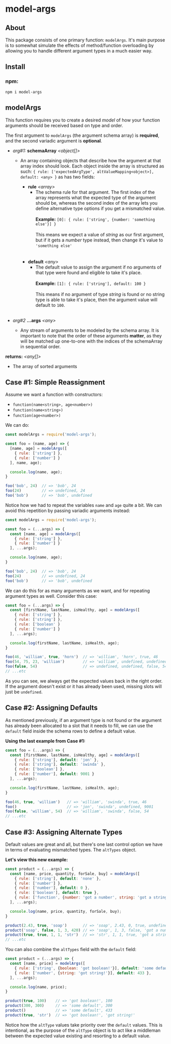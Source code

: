 
# model-args

## About

This package consists of one primary function: `modelArgs`. It's main purpose is to somewhat simulate the effects of method/function overloading by allowing you to handle different argument types in a much easier way.

## Install
### npm:
```
npm i model-args
```

## modelArgs

This function requires you to create a desired *model* of how your function arguments should be received based on type and order.

The first argument to `modelArgs` (the argument schema array) is **required**, and the second variadic argument is **optional**.

* *arg#1:* **schemaArray** *&lt;object[]>*
  - An array containing objects that describe how the argument at that array index should look. Each object inside the array is structured as such: `{ rule: ['expectedArgType', altValueMapping<object>], default: <any> }` as has two fields:

    * **rule** *&lt;array>*
      - The schema rule for that argument. The first index of the array represents what the expected type of the argument should be, whereas the second index of the array lets you define alternative type options if you get a mismatched value.\
      \
      **Example:** `[0]: { rule: ['string', {number: 'something else'}] }`\
      \
      This means we expect a value of *string* as our first argument, but if it gets a *number* type instead, then change it's value to `'something else'`
      </br>
      </br>
    - **default** *&lt;any>*
      * The default value to assign the argument if no arguments of that type were found and eligible to take it's place.\
      \
      **Example:** `[1]: { rule: ['string'], default: 100 }`
      \
      \
      This means if no argument of type *string* is found or no string type is able to take it's place, then the argument value will default to `100`.
      </br>

* *arg#2* **...args** *&lt;any>*
  - Any stream of arguments to be modeled by the schema array. It is important to note that the order of these arguments **matter**, as they will be matched up one-to-one with the indices of the schemaArray in sequential order.

**returns:** *&lt;any[]>*
  - The array of sorted arguments

## Case #1: Simple Reassignment
Assume we want a function with constructors:
* `function(name<string>, age<number>)`
* `function(name<string>)`
* `function(age<number>)`

We can do:

```js
const modelArgs = require('model-args');

const foo = (name, age) => {
  [name, age] = modelArgs([
    { rule: ['string'] },
    { rule: ['number'] }
  ], name, age);

  console.log(name, age);
}

foo('bob', 24)  // => 'bob', 24
foo(24)         // => undefined, 24
foo('bob')      // => 'bob', undefined
```

Notice how we had to repeat the variables `name` and `age` quite a bit. We can avoid this repetition by passing variadic arguments instead:

```js
const modelArgs = require('model-args');

const foo = (...args) => {
  const [name, age] = modelArgs([
    { rule: ['string'] },
    { rule: ['number'] }
  ], ...args);

  console.log(name, age);
}

foo('bob', 24)  // => 'bob', 24
foo(24)         // => undefined, 24
foo('bob')      // => 'bob', undefined
```

We can do this for as many arguments as we want, and for repeating argument types as well. Consider this case:

```js
const foo = (...args) => {
  const [firstName, lastName, isHealthy, age] = modelArgs([
    { rule: ['string'] },
    { rule: ['string'] },
    { rule: ['boolean' }
    { rule: ['number'] }
  ], ...args);

  console.log(firstName, lastName, isHealth, age);
}

foo(46, 'william', true, 'horn')  // => 'william', 'horn', true, 46
foo(54, 75, 23, 'william')        // => 'william', undefined, undefined, undefined
foo(false, 54)                    // => undefined, undefined, false, 54
// ...etc
```

As you can see, we always get the expected values back in the right order. If the argument doesn't exist or it has already been used, missing slots will just be `undefined`.

## Case #2: Assigning Defaults

As mentioned previously, if an argument type is not found or the argument has already been allocated to a slot that it needs to fill, we can use the `default` field inside the schema rows to define a default value.

**Using the last example from Case #1:**
```js
const foo = (...args) => {
  const [firstName, lastName, isHealthy, age] = modelArgs([
    { rule: ['string'], default: 'jon' },
    { rule: ['string'], default: 'swinda' },
    { rule: ['boolean'] },
    { rule: ['number'], default: 9001 }
  ], ...args);

  console.log(firstName, lastName, isHealth, age);
}

foo(46, true, 'william')   // => 'william', 'swinda', true, 46
foo()                      // => 'jon', 'swinda', undefined, 9001
foo(false, 'william', 54)  // => 'william', 'swinda', false, 54
// ...etc
```

## Case #3: Assigning Alternate Types

Default values are great and all, but there's one last control option we have in terms of evaluating mismatched types. The `altTypes` object.

**Let's view this new example:**

```js
const product = (...args) => {
  const [name, price, quantity, forSale, buy] = modelArgs([
    { rule: ['string'], default: 'none' },
    { rule: ['number'] },
    { rule: ['number'], default: 0 },
    { rule: ['boolean'], default: true },
    { rule: ['function', {number: 'got a number', string: 'got a string!'}] }
  ], ...args);

  console.log(name, price, quantity, forSale, buy);
}

product(2.43, true, 'soap')       // => 'soap', 2.43, 0, true, undefined
product('soap', false, 1, 3, 420) // => 'soap', 1, 3, false, 'got a number'
product(true, true, 1, 1, 'str')  // => 'str', 1, 1, true, 'got a string!'
// ...etc
```

You can also combine the `altTypes` field with the `default` field:

```js
const product = (...args) => {
  const [name, price] = modelArgs([
    { rule: ['string', {boolean: 'got boolean!'}], default: 'some default' },
    { rule: ['number', {string: 'got string!'}], default: 433 },
  ], ...args);

  console.log(name, price);
}

product(true, 100)    // => 'got boolean!', 100
product(300, 300)     // => 'some default', 300
product()             // => 'some default', 433
product(true, 'str')  // => 'got boolean!', 'got string!'
```

Notice how the `altType` values take priority over the `default` values. This is intentional, as the purpose of the `altType` object is to act like a middleman between the expected value existing and resorting to a default value.





